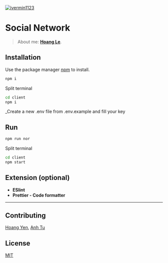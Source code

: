 <a href="http://facebook.com/ivermin1123"><img src="https://i.ibb.co/DfTRsjx/ace49df8-1cfc-4b91-a034-f35dd2e117b9-200x200.png" title="ivermin1123" alt="ivermin1123"></a>

# Social Network

> About me: <a href="http://facebook.com/ivermin1123/" target="_blank">**Hoang Le**</a>.

## Installation

Use the package manager [npm](https://nodejs.org/en/download/) to install.

```bash
npm i
```

Split terminal

```bash
cd client
npm i
```

\_Create a new .env file from .env.example and fill your key

## Run

```bash
npm run nor
```

Split terminal

```bash
cd client
npm start
```

## Extension (optional)

- **ESlint**
- **Prettier - Code formatter**

---

## Contributing

[Hoang Yen](https://www.facebook.com/trhgyen/),
[Anh Tu](https://www.facebook.com/ntat007)

## License

[MIT](https://choosealicense.com/licenses/mit/)
